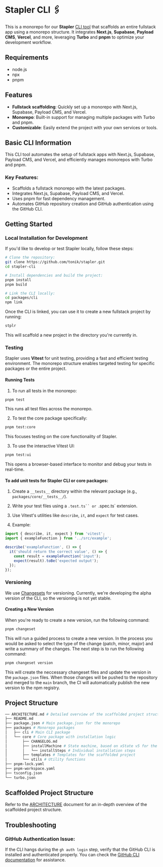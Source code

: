 # Stapler CLI 🖇️

This is a monorepo for our **Stapler** [CLI tool](https://www.npmjs.com/package/stplr) that scaffolds an entire fullstack app using a monorepo structure. It integrates **Next.js**, **Supabase**, **Payload CMS**, **Vercel**, and more, leveraging **Turbo** and **pnpm** to optimize your development workflow.

## Requirements

- node.js
- npx
- pnpm

## Features

- **Fullstack scaffolding**: Quickly set up a monorepo with Next.js, Supabase, Payload CMS, and Vercel.
- **Monorepo**: Built-in support for managing multiple packages with Turbo and pnpm.
- **Customizable**: Easily extend the project with your own services or tools.

## Basic CLI Information

This CLI tool automates the setup of fullstack apps with Next.js, Supabase, Payload CMS, and Vercel, and efficiently manages monorepos with Turbo and pnpm.

### Key Features:

- Scaffolds a fullstack monorepo with the latest packages.
- Integrates Next.js, Supabase, Payload CMS, and Vercel.
- Uses pnpm for fast dependency management.
- Automates GitHub repository creation and GitHub authentication using the GitHub CLI.

## Getting Started

### Local Installation for Development

If you'd like to develop or test Stapler locally, follow these steps:

```bash
# Clone the repository:
git clone https://github.com/tonik/stapler.git
cd stapler-cli

# Install dependencies and build the project:
pnpm install
pnpm build

# Link the CLI locally:
cd packages/cli
npm link
```

Once the CLI is linked, you can use it to create a new fullstack project by running:

```bash
stplr
```

This will scaffold a new project in the directory you're currently in.

### Testing

Stapler uses **Vitest** for unit testing, providing a fast and efficient testing environment. The monorepo structure enables targeted testing for specific packages or the entire project.

#### Running Tests

1. To run all tests in the monorepo:

```bash
pnpm test
```

This runs all test files across the monorepo.

2. To test the core package specifically:

```bash
pnpm test:core
```

This focuses testing on the core functionality of Stapler.

3. To use the interactive Vitest UI:

```bash
pnpm test:ui
```

This opens a browser-based interface to monitor and debug your tests in real-time.

#### To add unit tests for Stapler CLI or core packages:

1. Create a `__tests__` directory within the relevant package (e.g., `packages/core/__tests__/`).

2. Write your test files using a `.test.ts`` or `.spec.ts` extension.

3. Use Vitest's utilities like `describe`, `it`, and `expect` for test cases.

4. Example:

```js
import { describe, it, expect } from 'vitest';
import { exampleFunction } from '../src/example';

describe('exampleFunction', () => {
  it('should return the correct value', () => {
    const result = exampleFunction('input');
    expect(result).toBe('expected output');
  });
});
```

### Versioning

We use [Changesets](https://github.com/changesets/changesets) for versioning.
Currently, we're developing the alpha version of the CLI, so the versioning is not yet stable.

#### Creating a New Version

When you're ready to create a new version, run the following command:

```bash
pnpm changeset
```

This will run a guided process to create a new version.
In the process you would be asked to select the type of the change (patch, minor, major) and write a summary of the changes.
The next step is to run the following command:

```bash
pnpm changeset version
```

This will create the neccessary changeset files and update the version in the `package.json` files.
When those changes will be pushed to the repository and merged to the `main` branch, the CI will automatically publish the new version to the npm registry.

## Project Structure

```bash
── ARCHITECTURE.md # Detailed overview of the scaffolded project structure
├── README.md
├── package.json # Main package.json for the monorepo
├── packages # Monorepo packages
│   ├── cli # Main CLI package
│   └── core # Core package with installation logic
│       ├── CHANGELOG.md
│       ├── installMachine # State machine, based on xState v5 for the installation process
│       │   └── installSteps # Individual installation steps
│       ├── templates # Templates for the scaffolded project
│       └── utils # Utility functions
├── pnpm-lock.yaml
├── pnpm-workspace.yaml
├── tsconfig.json
└── turbo.json
```

## Scaffolded Project Structure

Refer to the [ARCHITECTURE](ARCHITECTURE.md) document for an in-depth overview of the scaffolded project structure.

## Troubleshooting

### GitHub Authentication Issue:

If the CLI hangs during the `gh auth login` step, verify that the GitHub CLI is installed and authenticated properly. You can check the [GitHub CLI documentation](https://cli.github.com/) for assistance.
